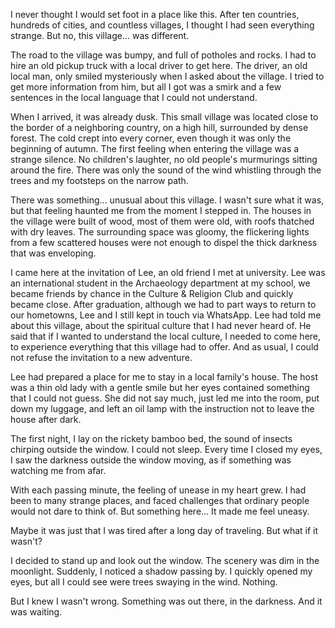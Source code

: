 I never thought I would set foot in a place like this. After ten countries, hundreds of cities, and countless villages, I thought I had seen everything strange. But no, this village... was different.

The road to the village was bumpy, and full of potholes and rocks. I had to hire an old pickup truck with a local driver to get here. The driver, an old local man, only smiled mysteriously when I asked about the village. I tried to get more information from him, but all I got was a smirk and a few sentences in the local language that I could not understand.

When I arrived, it was already dusk. This small village was located close to the border of a neighboring country, on a high hill, surrounded by dense forest. The cold crept into every corner, even though it was only the beginning of autumn. The first feeling when entering the village was a strange silence. No children's laughter, no old people's murmurings sitting around the fire. There was only the sound of the wind whistling through the trees and my footsteps on the narrow path.

There was something... unusual about this village. I wasn't sure what it was, but that feeling haunted me from the moment I stepped in. The houses in the village were built of wood, most of them were old, with roofs thatched with dry leaves. The surrounding space was gloomy, the flickering lights from a few scattered houses were not enough to dispel the thick darkness that was enveloping.

I came here at the invitation of Lee, an old friend I met at university. Lee was an international student in the Archaeology department at my school, we became friends by chance in the Culture & Religion Club and quickly became close. After graduation, although we had to part ways to return to our hometowns, Lee and I still kept in touch via WhatsApp. Lee had told me about this village, about the spiritual culture that I had never heard of. He said that if I wanted to understand the local culture, I needed to come here, to experience everything that this village had to offer. And as usual, I could not refuse the invitation to a new adventure.

Lee had prepared a place for me to stay in a local family's house. The host was a thin old lady with a gentle smile but her eyes contained something that I could not guess. She did not say much, just led me into the room, put down my luggage, and left an oil lamp with the instruction not to leave the house after dark.

The first night, I lay on the rickety bamboo bed, the sound of insects chirping outside the window. I could not sleep. Every time I closed my eyes, I saw the darkness outside the window moving, as if something was watching me from afar.

With each passing minute, the feeling of unease in my heart grew. I had been to many strange places, and faced challenges that ordinary people would not dare to think of. But something here... It made me feel uneasy.

Maybe it was just that I was tired after a long day of traveling. But what if it wasn't?

I decided to stand up and look out the window. The scenery was dim in the moonlight. Suddenly, I noticed a shadow passing by. I quickly opened my eyes, but all I could see were trees swaying in the wind. Nothing.

But I knew I wasn't wrong. Something was out there, in the darkness. And it was waiting.